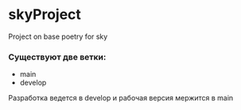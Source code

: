 # skyProject
Project on base poetry for sky

### Существуют две ветки:
- main
- develop

Разработка ведется в develop и рабочая версия мержится в main

